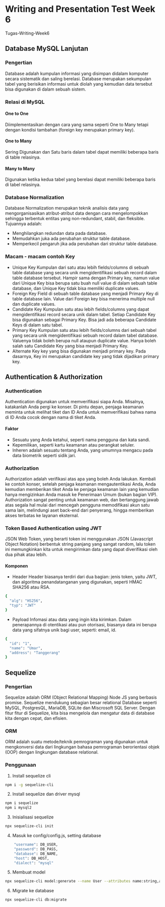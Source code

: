 # Writing and Presentation Test Week 6
Tugas-Writing-Week6

## Database MySQL Lanjutan
### Pengertian
Database adalah kumpulan informasi yang disimpan didalam komputer secara sistematik dan saling berelasi. Database merupakan sekumpulan tabel yang berisikan informasi untuk diolah yang kemudian data tersebut bisa digunakan di dalam sebuah sistem. 
### Relasi di MySQL
#### One to One
Diimplementasikan dengan cara yang sama seperti One to Many tetapi dengan kondisi tambahan (foreign key merupakan primary key).
#### One to Many
Sering Digunakan dan Satu baris dalam tabel dapat memiliki beberapa baris di table relasinya.
#### Many to Many
Digunakan ketika kedua tabel yang berelasi dapat memiliki beberapa baris di tabel relasinya.
### Database Normalization
Database Normalization merupakan teknik analisis data yang mengorganisasikan atribut-atribut data dengan cara mengelompokkan sehingga terbentuk entitas yang non-redundant, stabil, dan fleksible. Tujuannya adalah:
- Menghilangkan redundan data pada database.
- Memudahkan juka ada perubahan struktur table database.
- Memperkecil pengaruh jika ada perubahan dari struktur table database.
### Macam - macam contoh Key
- Unique Key
Kumpulan dari satu atau lebih fields/columns di sebuah table database yang secara unik mengidentifikasi sebuah record dalam table database tersebut. Hampir sama dengan Primary key, namun value dari Unique Key bisa berupa satu buah null value di dalam sebuah table database, dan Unique Key tidak bisa memiliki duplicate values.
- Foreign Key
Field di sebuah table database yang menjadi Primary Key di table database lain. Value dari Foreign key bisa menerima multiple null dan duplicate values.
- Candidate Key
Kumpulan satu atau lebih fields/columns yang dapat mengidentifikasi record secara unik dalam tabel. Setiap Candidate Key bisa digunakan sebagai Primary Key. Bisa jadi ada beberapa Candidate Keys di dalam satu tabel.
- Primary Key
Kumpulan satu atau lebih fields/columns dari sebuah tabel yang secara unik mengidentifikasi sebuah record dalam tabel database. Valuenya tidak boleh berupa null ataupun duplicate value. Hanya boleh salah satu Candidate Key yang bisa menjadi Primary Key.
- Alternate Key
key yang bisa digunakan menjadi primary key. Pada dasarnya, Key ini merupakan candidate key yang tidak dijadikan  primary key.

## Authentication & Authorization
### Authentication
Authentication digunakan untuk memverifikasi siapa Anda. Misalnya, katakanlah Anda pergi ke konser. Di pintu depan, penjaga keamanan meminta untuk melihat tiket dan ID Anda untuk memverifikasi bahwa nama di ID Anda cocok dengan nama di tiket Anda.
#### Faktor
- Sesuatu yang Anda ketahui, seperti nama pengguna dan kata sandi.
- Kepemilikan, seperti kartu keamanan atau perangkat seluler.
- Inheren adalah sesuatu tentang Anda, yang umumnya mengacu pada data biometrik seperti sidik jari.
### Authorization
Authorization adalah verifikasi atas apa yang boleh Anda lakukan. Kembali ke contoh konser, setelah penjaga keamanan mengautentikasi Anda, Anda kemudian memberikan tiket Anda ke penjaga keamanan lain yang kemudian hanya mengizinkan Anda masuk ke Penerimaan Umum (bukan bagian VIP). Authorization sangat penting untuk keamanan web, dan bertanggung jawab atas segala hal mulai dari mencegah pengguna memodifikasi akun satu sama lain, melindungi aset back-end dari penyerang, hingga memberikan akses terbatas ke layanan eksternal.
### Token Based Authentication using JWT
JSON Web Token, yang berarti token ini menggunakan JSON (Javascript Object Notation) berbentuk string panjang yang sangat random, lalu token ini memungkinkan kita untuk mengirimkan data yang dapat diverifikasi oleh dua pihak atau lebih.
#### Komponen
- Header
Header biasanya terdiri dari dua bagian: jenis token, yaitu JWT, dan algoritma penandatanganan yang digunakan, seperti HMAC SHA256 atau RSA.
```sh
{
  "alg": "HS256",
  "typ": "JWT"
}
```

- Payload
Infomasi atau data yang ingin kita kirimkan. Dalam penerapannya di otentikasi atau pun otorisasi, biasanya data ini berupa data yang sifatnya unik bagi user, seperti: email, id.
```sh
{
  "id": "1",
  "name": "Umar",
  "address": "Tanggerang"
}
```

## Sequelize
### Pengertian
Sequelize adalah ORM (Object Relational Mapping) Node JS yang berbasis promise. Sequelize mendukung sebagian besar relational Database seperti MySQL, PostgresQL, MariaDB, SQLite dan Miscrosoft SQL Server. Dengan fitur fitur di Sequelize, kita bisa mengelola dan mengatur data di database kita dengan cepat, dan efisien.
### ORM
ORM adalah suatu metode/teknik pemrograman yang digunakan untuk mengkonversi data dari lingkungan bahasa pemrograman berorientasi objek (OOP) dengan lingkungan database relational.
### Penggunaan
1. Install sequelize cli
```sh
npm i -g sequelize-cli
```

2. Install sequelize dan driver mysql
```sh
npm i sequelize
npm i mysql2
```

3. Inisialisasi sequelize
```sh
npx sequelize-cli init
```

4. Masuk ke config/config.js, setting database
```sh
    "username": DB_USER,
    "password": DB_PASS,
    "database": DB_NAME,
    "host": DB_HOST,
    "dialect": "mysql"
```

5. Membuat model
```sh
npx sequelize-cli model:generate --name User --attributes name:string,address:text,age:integer
```

6. Migrate ke database
```sh
npx sequelize-cli db:migrate
```



